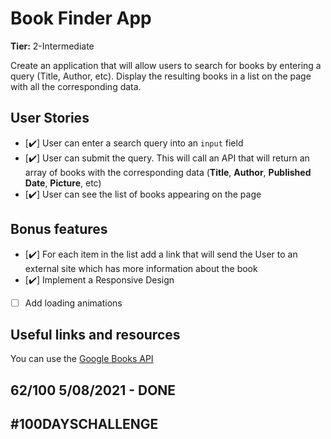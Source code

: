 # Book Finder App

**Tier:** 2-Intermediate

Create an application that will allow users to search for books by entering a query (Title, Author, etc). Display the resulting books in a list on the page with all the corresponding data.

## User Stories

- [✔️] User can enter a search query into an `input` field
- [✔️] User can submit the query. This will call an API that will return an array of books with the corresponding data (**Title**, **Author**, **Published Date**, **Picture**, etc)
- [✔️] User can see the list of books appearing on the page

## Bonus features

- [✔️] For each item in the list add a link that will send the User to an external site which has more information about the book
- [✔️] Implement a Responsive Design
- [ ] Add loading animations

## Useful links and resources

You can use the [Google Books API](https://developers.google.com/books/docs/overview)

## 62/100 5/08/2021 - DONE 

## #100DAYSCHALLENGE